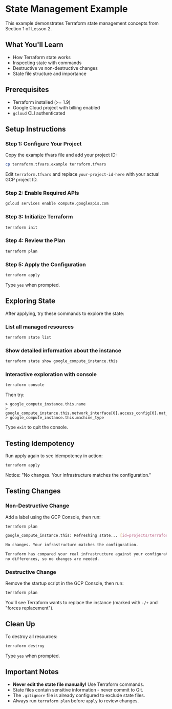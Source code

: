 # State Management Example

This example demonstrates Terraform state management concepts from Section 1 of Lesson 2.

## What You'll Learn

- How Terraform state works
- Inspecting state with commands
- Destructive vs non-destructive changes
- State file structure and importance

## Prerequisites

- Terraform installed (>= 1.9)
- Google Cloud project with billing enabled
- `gcloud` CLI authenticated

## Setup Instructions

### Step 1: Configure Your Project

Copy the example tfvars file and add your project ID:

```bash
cp terraform.tfvars.example terraform.tfvars
```

Edit `terraform.tfvars` and replace `your-project-id-here` with your actual GCP project ID.

### Step 2: Enable Required APIs

```bash
gcloud services enable compute.googleapis.com
```

### Step 3: Initialize Terraform

```bash
terraform init
```

### Step 4: Review the Plan

```bash
terraform plan
```

### Step 5: Apply the Configuration

```bash
terraform apply
```

Type `yes` when prompted.

## Exploring State

After applying, try these commands to explore the state:

### List all managed resources

```bash
terraform state list
```

### Show detailed information about the instance

```bash
terraform state show google_compute_instance.this
```

### Interactive exploration with console

```bash
terraform console
```

Then try:
```
> google_compute_instance.this.name
> google_compute_instance.this.network_interface[0].access_config[0].nat_ip
> google_compute_instance.this.machine_type
```

Type `exit` to quit the console.

## Testing Idempotency

Run apply again to see idempotency in action:

```bash
terraform apply
```

Notice: "No changes. Your infrastructure matches the configuration."

## Testing Changes

### Non-Destructive Change

Add a label using the GCP Console, then run:

```bash
terraform plan
```

```bash
google_compute_instance.this: Refreshing state... [id=projects/terraform-prj-476214/zones/us-central1-a/instances/state-file]

No changes. Your infrastructure matches the configuration.

Terraform has compared your real infrastructure against your configuration and found
no differences, so no changes are needed.
```

### Destructive Change

Remove the startup script in the GCP Console, then run:

```bash
terraform plan
```

You'll see Terraform wants to replace the instance (marked with `-/+` and "forces replacement").

## Clean Up

To destroy all resources:

```bash
terraform destroy
```

Type `yes` when prompted.

## Important Notes

- **Never edit the state file manually!** Use Terraform commands.
- State files contain sensitive information - never commit to Git.
- The `.gitignore` file is already configured to exclude state files.
- Always run `terraform plan` before `apply` to review changes.
